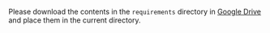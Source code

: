 Please download the contents in the `requirements` directory in [Google Drive](https://drive.google.com/drive/folders/1w6EvPLQ7Oe5_ar_P5pKfLWblctvFOT1j?usp=drive_link) and place them in the current directory.
